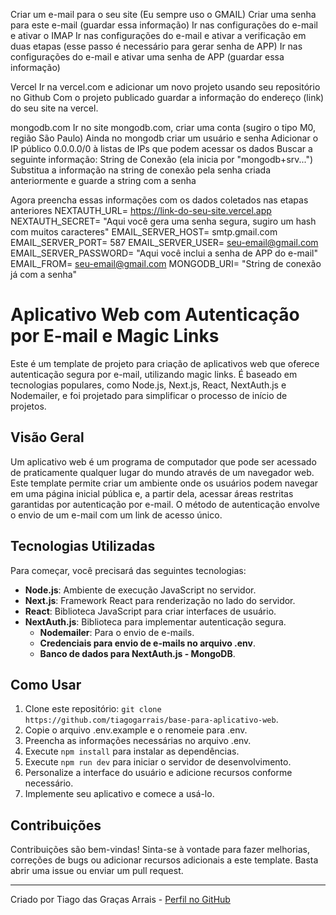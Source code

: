 Criar um e-mail para o seu site (Eu sempre uso o GMAIL)
Criar uma senha para este e-mail (guardar essa informação)
Ir nas configurações do e-mail e ativar o IMAP
Ir nas configurações do e-mail e ativar a verificação em duas etapas (esse passo é necessário para gerar senha de APP)
Ir nas configurações do e-mail e ativar uma senha de APP (guardar essa informação)

Vercel
Ir na vercel.com e adicionar um novo projeto usando seu repositório no Github
Com o projeto publicado guardar a informação do endereço (link) do seu site na vercel.

mongodb.com
Ir no site mongodb.com, criar uma conta (sugiro o tipo M0, região São Paulo)
Ainda no mongodb criar um usuário e senha
Adicionar o IP público 0.0.0.0/0 à listas de IPs que podem acessar os dados
Buscar a seguinte informação: String de Conexão (ela inicia por "mongodb+srv...")
Substitua a informação <password> na string de conexão pela senha criada anteriormente e guarde a string com a senha

Agora preencha essas informações com os dados coletados nas etapas anteriores
NEXTAUTH_URL= https://link-do-seu-site.vercel.app
NEXTAUTH_SECRET= "Aqui você gera uma senha segura, sugiro um hash com muitos caracteres"
EMAIL_SERVER_HOST= smtp.gmail.com
EMAIL_SERVER_PORT= 587
EMAIL_SERVER_USER= seu-email@gmail.com
EMAIL_SERVER_PASSWORD= "Aqui você inclui a senha de APP do e-mail"
EMAIL_FROM= seu-email@gmail.com
MONGODB_URI= "String de conexão já com a senha"




# Aplicativo Web com Autenticação por E-mail e Magic Links

Este é um template de projeto para criação de aplicativos web que oferece autenticação segura por e-mail, utilizando magic links. É baseado em tecnologias populares, como Node.js, Next.js, React, NextAuth.js e Nodemailer, e foi projetado para simplificar o processo de início de projetos.

## Visão Geral

Um aplicativo web é um programa de computador que pode ser acessado de praticamente qualquer lugar do mundo através de um navegador web. Este template permite criar um ambiente onde os usuários podem navegar em uma página inicial pública e, a partir dela, acessar áreas restritas garantidas por autenticação por e-mail. O método de autenticação envolve o envio de um e-mail com um link de acesso único.

## Tecnologias Utilizadas

Para começar, você precisará das seguintes tecnologias:

- **Node.js**: Ambiente de execução JavaScript no servidor.
- **Next.js**: Framework React para renderização no lado do servidor.
- **React**: Biblioteca JavaScript para criar interfaces de usuário.
- **NextAuth.js**: Biblioteca para implementar autenticação segura.
  - **Nodemailer**: Para o envio de e-mails.
  - **Credenciais para envio de e-mails no arquivo .env**.
  - **Banco de dados para NextAuth.js - MongoDB**.

## Como Usar

1. Clone este repositório: `git clone https://github.com/tiagogarrais/base-para-aplicativo-web`.
2. Copie o arquivo .env.example e o renomeie para .env.
3. Preencha as informações necessárias no arquivo .env.
4. Execute `npm install` para instalar as dependências.
5. Execute `npm run dev` para iniciar o servidor de desenvolvimento.
6. Personalize a interface do usuário e adicione recursos conforme necessário.
7. Implemente seu aplicativo e comece a usá-lo.

## Contribuições

Contribuições são bem-vindas! Sinta-se à vontade para fazer melhorias, correções de bugs ou adicionar recursos adicionais a este template. Basta abrir uma issue ou enviar um pull request.

---

Criado por Tiago das Graças Arrais - [Perfil no GitHub](https://github.com/tiagogarrais)

